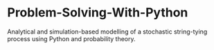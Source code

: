 # Problem-Solving-With-Python
Analytical and simulation-based modelling of a stochastic string-tying process using Python and probability theory.
